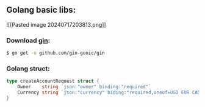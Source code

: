 

## Golang basic libs:
![[Pasted image 20240717203813.png]]

### Download [gin](https://github.com/gin-gonic/gin):

```bash
$ go get -u github.com/gin-gonic/gin
```

### Golang struct:

```go
type createAccountRequest struct {  
    Owner    string `json:"owner" binding:"required"`  
    Currency string `json:"currency" biding:"required,oneof=USD EUR CAD"`  
}
```

